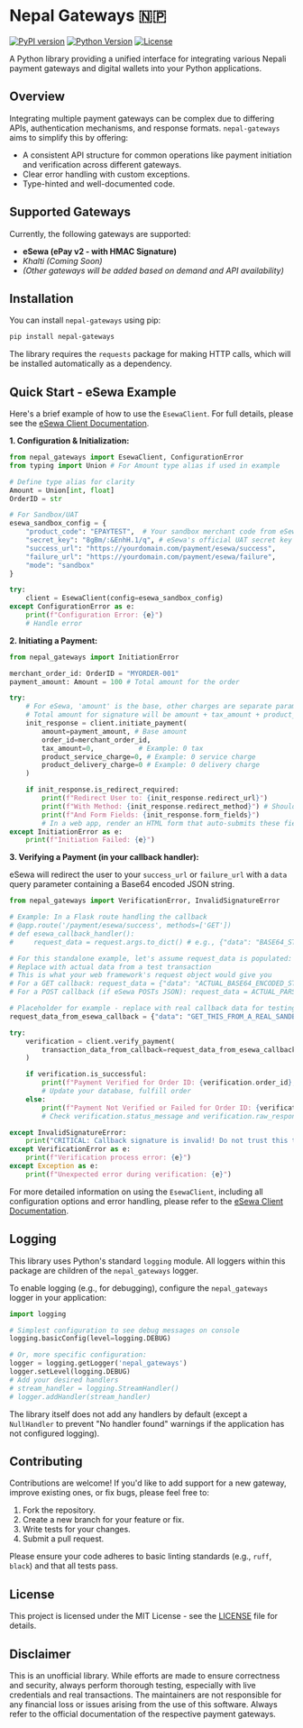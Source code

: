 # Nepal Gateways 🇳🇵

[![PyPI version](https://badge.fury.io/py/nepal-gateways.svg)](https://badge.fury.io/py/nepal-gateways) <!-- Replace with your actual PyPI link when published -->
[![Python Version](https://img.shields.io/pypi/pyversions/nepal-gateways.svg)](https://pypi.org/project/nepal-gateways/) <!-- Replace -->
[![License](https://img.shields.io/pypi/l/nepal-gateways.svg)](https://github.com/polymorphisma/nepal-gateways/blob/main/LICENSE) <!-- Replace -->
<!-- Add badges for build status, coverage etc. once you set them up -->

A Python library providing a unified interface for integrating various Nepali payment gateways and digital wallets into your Python applications.

## Overview

Integrating multiple payment gateways can be complex due to differing APIs, authentication mechanisms, and response formats. `nepal-gateways` aims to simplify this by offering:

*   A consistent API structure for common operations like payment initiation and verification across different gateways.
*   Clear error handling with custom exceptions.
*   Type-hinted and well-documented code.

## Supported Gateways

Currently, the following gateways are supported:

*   **eSewa (ePay v2 - with HMAC Signature)**
*   *Khalti (Coming Soon)*
*   *(Other gateways will be added based on demand and API availability)*

## Installation

You can install `nepal-gateways` using pip:

```bash
pip install nepal-gateways
```

The library requires the `requests` package for making HTTP calls, which will be installed automatically as a dependency.

## Quick Start - eSewa Example

Here's a brief example of how to use the `EsewaClient`. For full details, please see the [eSewa Client Documentation](./docs/EsewaClient.md).

**1. Configuration & Initialization:**

```python
from nepal_gateways import EsewaClient, ConfigurationError
from typing import Union # For Amount type alias if used in example

# Define type alias for clarity
Amount = Union[int, float]
OrderID = str

# For Sandbox/UAT
esewa_sandbox_config = {
    "product_code": "EPAYTEST",  # Your sandbox merchant code from eSewa
    "secret_key": "8gBm/:&EnhH.1/q", # eSewa's official UAT secret key
    "success_url": "https://yourdomain.com/payment/esewa/success",
    "failure_url": "https://yourdomain.com/payment/esewa/failure",
    "mode": "sandbox"
}

try:
    client = EsewaClient(config=esewa_sandbox_config)
except ConfigurationError as e:
    print(f"Configuration Error: {e}")
    # Handle error
```

**2. Initiating a Payment:**

```python
from nepal_gateways import InitiationError

merchant_order_id: OrderID = "MYORDER-001"
payment_amount: Amount = 100 # Total amount for the order

try:
    # For eSewa, 'amount' is the base, other charges are separate parameters
    # Total amount for signature will be amount + tax_amount + product_service_charge + product_delivery_charge
    init_response = client.initiate_payment(
        amount=payment_amount, # Base amount
        order_id=merchant_order_id,
        tax_amount=0,           # Example: 0 tax
        product_service_charge=0, # Example: 0 service charge
        product_delivery_charge=0 # Example: 0 delivery charge
    )

    if init_response.is_redirect_required:
        print(f"Redirect User to: {init_response.redirect_url}")
        print(f"With Method: {init_response.redirect_method}") # Should be POST
        print(f"And Form Fields: {init_response.form_fields}")
        # In a web app, render an HTML form that auto-submits these fields.
except InitiationError as e:
    print(f"Initiation Failed: {e}")
```

**3. Verifying a Payment (in your callback handler):**

eSewa will redirect the user to your `success_url` or `failure_url` with a `data` query parameter containing a Base64 encoded JSON string.

```python
from nepal_gateways import VerificationError, InvalidSignatureError

# Example: In a Flask route handling the callback
# @app.route('/payment/esewa/success', methods=['GET'])
# def esewa_callback_handler():
#     request_data = request.args.to_dict() # e.g., {"data": "BASE64_STRING_FROM_ESEWA"}

# For this standalone example, let's assume request_data is populated:
# Replace with actual data from a test transaction
# This is what your web framework's request object would give you
# For a GET callback: request_data = {"data": "ACTUAL_BASE64_ENCODED_STRING_FROM_ESEWA_CALLBACK"}
# For a POST callback (if eSewa POSTs JSON): request_data = ACTUAL_PARSED_JSON_OBJECT_FROM_ESEWA

# Placeholder for example - replace with real callback data for testing
request_data_from_esewa_callback = {"data": "GET_THIS_FROM_A_REAL_SANDBOX_TRANSACTION_CALLBACK"}

try:
    verification = client.verify_payment(
        transaction_data_from_callback=request_data_from_esewa_callback
    )

    if verification.is_successful:
        print(f"Payment Verified for Order ID: {verification.order_id}, eSewa Txn ID: {verification.transaction_id}")
        # Update your database, fulfill order
    else:
        print(f"Payment Not Verified or Failed for Order ID: {verification.order_id}. Status: {verification.status_code}")
        # Check verification.status_message and verification.raw_response for details

except InvalidSignatureError:
    print("CRITICAL: Callback signature is invalid! Do not trust this transaction.")
except VerificationError as e:
    print(f"Verification process error: {e}")
except Exception as e:
    print(f"Unexpected error during verification: {e}")
```

For more detailed information on using the `EsewaClient`, including all configuration options and error handling, please refer to the [eSewa Client Documentation](./docs/EsewaClient.md).

## Logging

This library uses Python's standard `logging` module. All loggers within this package are children of the `nepal_gateways` logger.

To enable logging (e.g., for debugging), configure the `nepal_gateways` logger in your application:

```python
import logging

# Simplest configuration to see debug messages on console
logging.basicConfig(level=logging.DEBUG)

# Or, more specific configuration:
logger = logging.getLogger('nepal_gateways')
logger.setLevel(logging.DEBUG)
# Add your desired handlers
# stream_handler = logging.StreamHandler()
# logger.addHandler(stream_handler)
```
The library itself does not add any handlers by default (except a `NullHandler` to prevent "No handler found" warnings if the application has not configured logging).

## Contributing

Contributions are welcome! If you'd like to add support for a new gateway, improve existing ones, or fix bugs, please feel free to:

1.  Fork the repository.
2.  Create a new branch for your feature or fix.
3.  Write tests for your changes.
4.  Submit a pull request.

Please ensure your code adheres to basic linting standards (e.g., `ruff`, `black`) and that all tests pass.

## License

This project is licensed under the MIT License - see the [LICENSE](./LICENSE) file for details.

## Disclaimer

This is an unofficial library. While efforts are made to ensure correctness and security, always perform thorough testing, especially with live credentials and real transactions. The maintainers are not responsible for any financial loss or issues arising from the use of this software. Always refer to the official documentation of the respective payment gateways.
